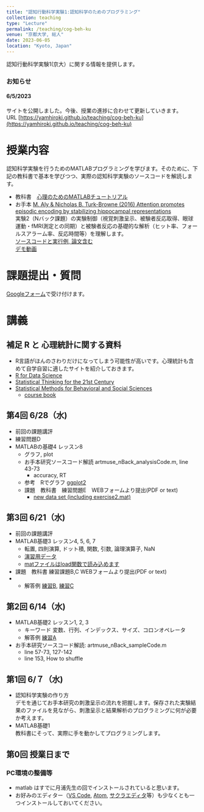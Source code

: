 ```yaml
---
title: "認知行動科学実験1:認知科学のためのプログラミング"
collection: teaching
type: "Lecture"
permalink: /teaching/cog-beh-ku
venue: "京都大学, 総人"
date: 2023-06-05
location: "Kyoto, Japan"
---
```


認知行動科学実験1(京大）に関する情報を提供します。

### お知らせ  
#### 6/5/2023
サイトを公開しました。今後、授業の進捗に合わせて更新していきます。  
URL [https://yamhiroki.github.io/teaching/cog-beh-ku](https://yamhiroki.github.io/teaching/cog-beh-ku)

# 授業内容
認知科学実験を行うためのMATLABプログラミングを学びます。そのために、下記の教科書で基本を学びつつ、実際の認知科学実験のソースコードを解読します。
- 教科書　[心理のためのMATLABチュートリアル](http://www.nemotos.net/resources/matlab_for_psychologists_ja.pdf)
- お手本  [M. Aly & Nicholas B. Turk-Browne (2016) Attention promotes episodic encoding by stabilizing hippocampal representations](https://www.pnas.org/content/113/4/E420.short)  
実験2（Nバック課題）の実験制御（視覚刺激呈示、被験者反応取得、眼球運動・fMRI測定との同期）と被験者反応の基礎的な解析（ヒット率、フォールスアラーム率、反応時間等）を理解します。   
[ソースコードと実行例, 論文含む](https://www.dropbox.com/s/5j29xhkktqarc7w/turk-sample-code.zip?dl=0)  
[デモ動画](https://youtu.be/rXGSDsaLuQ8)

# 課題提出・質問
[Googleフォーム](https://docs.google.com/forms/d/e/1FAIpQLSdZeqjQTkIrCUtidvR1tjeNn3YnXdDfFPxo9abLk8pCx-F20A/viewform)で受け付けます。

# 講義
## 補足 R と 心理統計に関する資料
- R言語がほんのさわりだけになってしまう可能性が高いです。心理統計も含めて自学自習に適したサイトを紹介しておきます。
 - [R for Data Science](https://r4ds.had.co.nz/)
 - [Statistical Thinking for the 21st Century](https://statsthinking21.github.io/statsthinking21-core-site/index.html#why-does-this-book-exist)  
 - [Statistical Methods for Behavioral and Social Sciences](https://psych252.github.io/)
    - [course book](https://psych252.github.io/psych252book/)

## 第4回 6/28（水)
- 前回の課題講評
- 練習問題D
- MATLABの基礎4 レッスン8  
  - グラフ, plot
  - お手本研究ソースコード解読  artmuse_nBack_analysisCode.m, line 43-73
    - accuracy, RT
  - 参考　Rでグラフ [ggplot2](https://ggplot2-book.org/)  
  - 課題　教科書　練習問題E　WEBフォームより提出(PDF or text)  
    - [new data set (including exercise2.mat)](https://www.dropbox.com/s/fgrn90m2e22px98/matlab_exercises.zip?dl=0)

## 第3回 6/21（水)
- 前回の課題講評
- MATLAB基礎3 レッスン4, 5, 6, 7  　　
  - 転置, 四則演算, ドット積, 関数, 引数, 論理演算子, NaN
  - [演習用データ](https://www.dropbox.com/s/sn1dkwk4wsebau5/m4psych_exercises_datasets.zip?dl=0)
  - [matファイルはload関数で読み込めます](https://jp.mathworks.com/help/matlab/ref/load.html) 　　
- 課題　教科書 練習課題B,C WEBフォームより提出(PDF or text)
- - 解答例 [練習B](https://www.dropbox.com/s/c7c8s5l5knk229d/ex_b.m?dl=0), [練習C](https://www.dropbox.com/s/m2qe0sl06d5bnuz/ex_c.m?dl=0)

## 第2回 6/14（水)
- MATLAB基礎2 レッスン1, 2, 3
  - キーワード 変数、行列、インデックス、サイズ、コロンオペレータ
  - 解答例 [練習A](https://www.dropbox.com/s/lbbmbwumkqf56he/ex_a.m?dl=0)
- お手本研究ソースコード解読: artmuse_nBack_sampleCode.m
  - line 57-73, 127-142
  - line 153, How to shuffle

## 第1回 6/７（水)
- 認知科学実験の作り方  
デモを通じてお手本研究の刺激呈示の流れを把握します。保存された実験結果のファイルを見ながら、刺激呈示と結果解析のプログラミングに何が必要か考えます。
- MATLAB基礎1  
教科書にそって、実際に手を動かしてプログラミングします。

## 第0回 授業日まで
### PC環境の整備等
- matlab はすでに月浦先生の回でインストールされていると思います。
- お好みのエディター（[VS Code](https://azure.microsoft.com/ja-jp/products/visual-studio-code/), [Atom](https://atom.io/), [サクラエディタ](https://sakura-editor.github.io/)等）も少なくとも一つインストールしておいてください。
